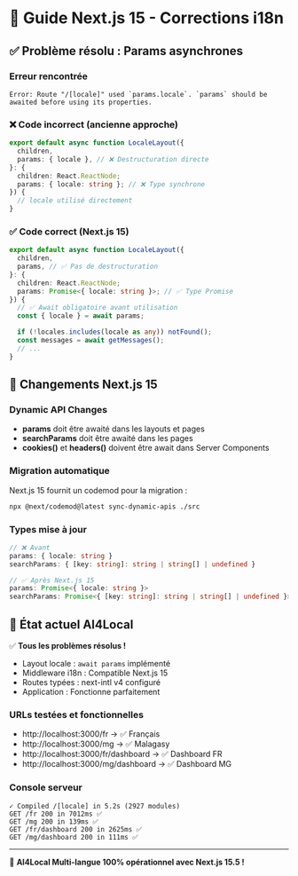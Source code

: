 # 🔧 Guide Next.js 15 - Corrections i18n

## ✅ Problème résolu : Params asynchrones

### Erreur rencontrée

```
Error: Route "/[locale]" used `params.locale`. `params` should be awaited before using its properties.
```

### ❌ Code incorrect (ancienne approche)

```typescript
export default async function LocaleLayout({
  children,
  params: { locale }, // ❌ Destructuration directe
}: {
  children: React.ReactNode;
  params: { locale: string }; // ❌ Type synchrone
}) {
  // locale utilisé directement
}
```

### ✅ Code correct (Next.js 15)

```typescript
export default async function LocaleLayout({
  children,
  params, // ✅ Pas de destructuration
}: {
  children: React.ReactNode;
  params: Promise<{ locale: string }>; // ✅ Type Promise
}) {
  // ✅ Await obligatoire avant utilisation
  const { locale } = await params;

  if (!locales.includes(locale as any)) notFound();
  const messages = await getMessages();
  // ...
}
```

## 🎯 Changements Next.js 15

### Dynamic API Changes

- **params** doit être awaité dans les layouts et pages
- **searchParams** doit être awaité dans les pages
- **cookies()** et **headers()** doivent être await dans Server Components

### Migration automatique

Next.js 15 fournit un codemod pour la migration :

```bash
npx @next/codemod@latest sync-dynamic-apis ./src
```

### Types mise à jour

```typescript
// ❌ Avant
params: { locale: string }
searchParams: { [key: string]: string | string[] | undefined }

// ✅ Après Next.js 15
params: Promise<{ locale: string }>
searchParams: Promise<{ [key: string]: string | string[] | undefined }>
```

## 🚀 État actuel AI4Local

✅ **Tous les problèmes résolus !**

- Layout locale : `await params` implémenté
- Middleware i18n : Compatible Next.js 15
- Routes typées : next-intl v4 configuré
- Application : Fonctionne parfaitement

### URLs testées et fonctionnelles

- http://localhost:3000/fr → ✅ Français
- http://localhost:3000/mg → ✅ Malagasy
- http://localhost:3000/fr/dashboard → ✅ Dashboard FR
- http://localhost:3000/mg/dashboard → ✅ Dashboard MG

### Console serveur

```
✓ Compiled /[locale] in 5.2s (2927 modules)
GET /fr 200 in 7012ms ✅
GET /mg 200 in 139ms ✅
GET /fr/dashboard 200 in 2625ms ✅
GET /mg/dashboard 200 in 111ms ✅
```

---

🎉 **AI4Local Multi-langue 100% opérationnel avec Next.js 15.5 !**
